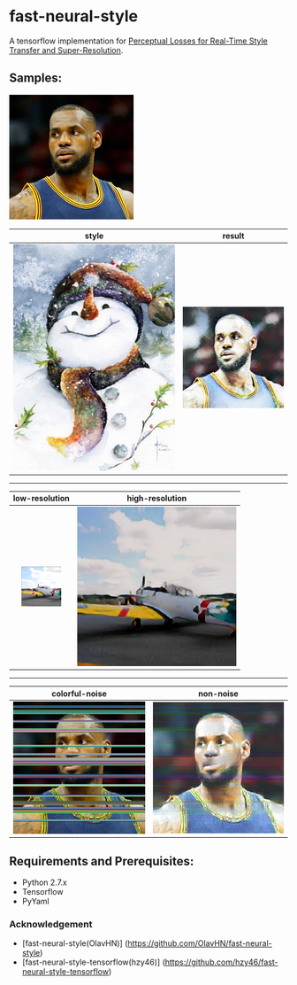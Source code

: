 # fast-neural-style

A tensorflow implementation for [Perceptual Losses for Real-Time Style Transfer and Super-Resolution](https://arxiv.org/abs/1603.08155).

## Samples:

![](https://github.com/coder-james/fast-neural-style/blob/master/img/lbj.jpg)

| style | result |
| :---: | :----: |
| ![](https://github.com/coder-james/fast-neural-style/blob/master/img/chritmas.jpg)|  ![](https://github.com/coder-james/fast-neural-style/blob/master/img/result/lbj.jpg)  |

---

| low-resolution | high-resolution |
| :---: | :----: |
| ![](https://github.com/coder-james/fast-neural-style/blob/master/img/plane.jpg)|  ![](https://github.com/coder-james/fast-neural-style/blob/master/img/result/plane.jpg)  |

---

| colorful-noise | non-noise |
| :---: | :----: |
| ![](https://github.com/coder-james/fast-neural-style/blob/master/img/lbj_color_line.jpg)|  ![](https://github.com/coder-james/fast-neural-style/blob/master/img/result/lbj_color_line.jpg)  |

## Requirements and Prerequisites:
- Python 2.7.x
- Tensorflow
- PyYaml

### Acknowledgement

- [fast-neural-style(OlavHN)] (https://github.com/OlavHN/fast-neural-style)
- [fast-neural-style-tensorflow(hzy46)] (https://github.com/hzy46/fast-neural-style-tensorflow)
